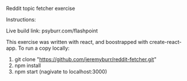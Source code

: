 Reddit topic fetcher exercise

Instructions:

Live build link: psyburr.com/flashpoint

This exercise was written with react, and boostrapped with create-react-app. To run a copy locally:

1) git clone "https://github.com/jeremyburr/reddit-fetcher.git"
2) npm install
3) npm start (nagivate to localhost:3000)
